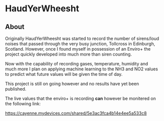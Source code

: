 # HaudYerWheesht

## About

Originally HaudYerWheesht was started to record the number of sirens/loud noises that passed through the very busy junction, Tollcross in Edinburgh, Scotland. However, once I found myself in possession of an Enviro+ the project quickly developed into much more than siren counting.

Now with the capability of recording gases, temperature, humidity and much more I plan on applying machine learning to the NH3 and NO2 values to predict what future values will be given the time of day.

This project is still on going however and no results have yet been published. 

The live values that the enviro+ is recording **can** however be monitered on the following link: 

https://cayenne.mydevices.com/shared/5e3ac3fca4b14e4ee5a533c8


